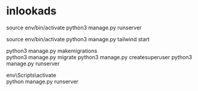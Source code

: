 # inlookads



source env/bin/activate
python3 manage.py runserver

source env/bin/activate
python3 manage.py tailwind start

python3 manage.py makemigrations    
python3 manage.py migrate 
python3 manage.py createsuperuser
python3 manage.py runserver  

env\Scripts\activate   
python manage.py runserver  

